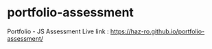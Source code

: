 # portfolio-assessment

Portfolio - JS Assessment 
Live link : https://haz-ro.github.io/portfolio-assessment/
